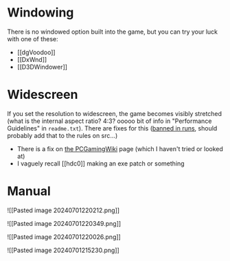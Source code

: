 # Windowing
There is no windowed option built into the game, but you can try your luck with one of these:
- [[dgVoodoo]]
- [[DxWnd]]
- [[D3DWindower]]
# Widescreen
If you set the resolution to widescreen, the game becomes visibly stretched (what is the internal aspect ratio? 4:3? ooooo bit of info in "Performance Guidelines" in `readme.txt`). There are fixes for this ([banned in runs](https://discord.com/channels/313375426112389123/408694062862958592/1272481919275368449), should probably add that to the rules on src...)
- There is a fix on [the PCGamingWiki](https://www.pcgamingwiki.com/wiki/Croc_2) page (which I haven't tried or looked at)
- I vaguely recall [[hdc0]] making an exe patch or something
# Manual
![[Pasted image 20240701220212.png]]

![[Pasted image 20240701220349.png]]

![[Pasted image 20240701220026.png]]

![[Pasted image 20240701215230.png]]